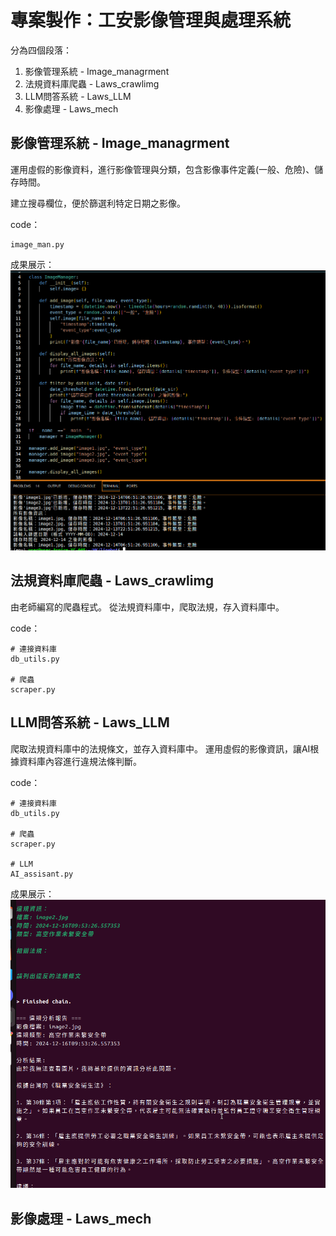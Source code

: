# 專案製作：工安影像管理與處理系統

分為四個段落：
1. 影像管理系統 - Image_managrment
2. 法規資料庫爬蟲 - Laws_crawlimg
3. LLM問答系統 - Laws_LLM
4. 影像處理 - Laws_mech

## 影像管理系統 - Image_managrment

運用虛假的影像資料，進行影像管理與分類，包含影像事件定義(一般、危險)、儲存時間。

建立搜尋欄位，便於篩選利特定日期之影像。

code：
```bash=
image_man.py
```

成果展示：
![圖片描述](photo/result_Im.png)

## 法規資料庫爬蟲 - Laws_crawlimg

由老師編寫的爬蟲程式。
從法規資料庫中，爬取法規，存入資料庫中。

code：
```bash=
# 連接資料庫
db_utils.py

# 爬蟲
scraper.py
```
## LLM問答系統 - Laws_LLM

爬取法規資料庫中的法規條文，並存入資料庫中。
運用虛假的影像資訊，讓AI根據資料庫內容進行違規法條判斷。

code：
```bash=
# 連接資料庫
db_utils.py

# 爬蟲
scraper.py

# LLM
AI_assisant.py
```

成果展示：
![圖片描述](photo/result_LLM.png)

## 影像處理 - Laws_mech